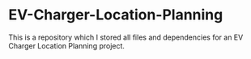 # EV-Charger-Location-Planning
This is a repository which I stored all files and dependencies for an EV Charger Location Planning project.
